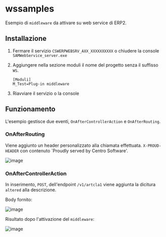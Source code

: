 # wssamples
Esempio di `middleware` da attivare su web service di ERP2.

## Installazione

1. Fermare il servizio `CSWERPWEBSRV_AXX_XXXXXXXXXX` o chiudere la console `SAMWebService_server.exe`
2. Aggiungere nella sezione moduli il nome del progetto senza il suffisso `WS`.
    ```
    [Moduli]
    M_Test=Plug-in middleware
    ```

4. Riavviare il servizio o la console



## Funzionamento

L'esempio gestisce due eventi, `OnAfterControllerAction` e `OnAfterRouting`.

### OnAfterRouting
Viene aggiunto un header personalizzato alla chiamata effettuata.
`X-PROUD-HEADER` con contenuto `Proudly served by Centro Software'.

![image](https://user-images.githubusercontent.com/51919683/224071842-17b2b721-d630-47a8-8135-0b5083407acf.png)


### OnAfterControllerAction
In inserimento, `POST`, dell'endpoint `/v1/artcla1` viene aggiunta la dicitura `altered` alla descrizione.

Body fornito:

![image](https://user-images.githubusercontent.com/51919683/224072140-13d9fd37-b62c-4014-8cac-69a806d7eba7.png)

Risultato dopo l'attivazione del `middleware`:

![image](https://user-images.githubusercontent.com/51919683/224072441-a830329a-2575-4677-92c1-5c85ac6b8ca7.png)


